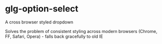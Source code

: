 glg-option-select
=================

A cross browser styled dropdown  

Solves the problem of consistent styling across modern browsers (Chrome, FF, Safari, Opera) - falls back gracefully to old IE


